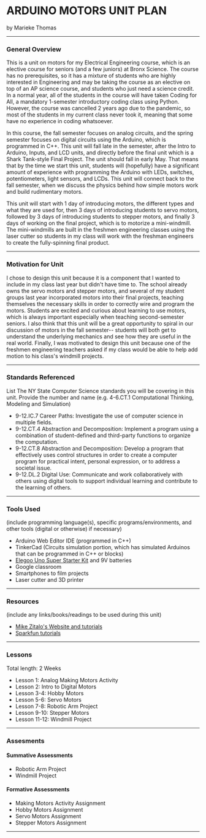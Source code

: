 # ARDUINO MOTORS UNIT PLAN
by Marieke Thomas

-----

### General Overview
This is a unit on motors for my Electrical Engineering course, which is an elective course for seniors (and a few juniors) at Bronx Science. The course has no prerequisites, so it has a mixture of students who are highly interested in Engineering and may be taking the course as an elective on top of an AP science course, and students who just need a science credit. In a normal year, all of the students in the course will have taken Coding for All, a mandatory 1-semester introductory coding class using Python. However, the course was cancelled 2 years ago due to the pandemic, so most of the students in my current class never took it, meaning that some have no experience in coding whatsoever.

In this course, the fall semester focuses on analog circuits, and the spring semester focuses on digital circuits using the Arduino, which is programmed in C++. This unit will fall late in the semester, after the Intro to Arduino, Inputs, and LCD units, and directly before the final unit which is a Shark Tank-style Final Project. The unit should fall in early May. That means that by the time we start this unit, students will (hopefully) have a significant amount of experience with programming the Arduino with LEDs, switches, potentiometers, light sensors, and LCDs. This unit will connect back to the fall semester, when we discuss the physics behind how simple motors work and build rudimentary motors.

This unit will start with 1 day of introducing motors, the different types and what they are used for, then 3 days of introducing students to servo motors, followed by 3 days of introducing students to stepper motors, and finally 3 days of working on the final project, which is to motorize a mini-windmill. The mini-windmills are built in the freshmen engineering classes using the laser cutter so students in my class will work with the freshman engineers to create the fully-spinning final product.

---

### Motivation for Unit
I chose to design this unit because it is a component that I wanted to include in my class last year but didn't have time to. The school already owns the servo motors and stepper motors, and several of my student groups last year incorporated motors into their final projects, teaching themselves the necessary skills in order to correctly wire and program the motors. Students are excited and curious about learning to use motors, which is always important especially when teaching second-semester seniors. I also think that this unit will be a great opportunity to spiral in our discussion of motors in the fall semester-- students will both get to understand the underlying mechanics and see how they are useful in the real world. Finally, I was motivated to design this unit because one of the freshmen engineering teachers asked if my class would be able to help add motion to his class's windmill projects.

---

### Standards Referenced
List The NY State Computer Science standards you will be covering in this unit. Provide the number and name (e.g. 4-6.CT.1 Computational Thinking, Modeling and Simulation)

* 9-12.IC.7 Career Paths: Investigate the use of computer science in multiple fields. 
* 9-12.CT.4 Abstraction and Decomposition: Implement a program using a combination of student-defined and third-party functions to organize the computation.
* 9-12.CT.8 Abstraction and Decomposition: Develop a program that effectively uses control structures in order to create a computer program for practical intent, personal expression, or to address a societal issue.
* 9-12.DL.2 Digital Use: Communicate and work collaboratively with others using digital tools to support individual learning and contribute to the learning of others.

---

### Tools Used
(include programming language(s), specific programs/environments, and other tools (digital or otherwise) if necessary)
* Arduino Web Editor IDE (programmed in C++)
* TinkerCad (Circuits simulation portion, which has simulated Arduinos that can be programmed in C++ or blocks)
* [Elegoo Uno Super Starter Kit](https://www.elegoo.com/products/elegoo-uno-project-super-starter-kit) and 9V batteries
* Google classroom
* Smartphones to film projects
* Laser cutter and 3D printer
---

### Resources
(include any links/books/readings to be used during this unit)
* [Mike Zitalo's Website and tutorials](https://sites.google.com/view/zphysics/arduino-page?authuser=0)
* [Sparkfun tutorials](https://learn.sparkfun.com/tutorials/sparkfun-inventors-kit-experiment-guide---v41/circuit-5a-motor-basics)
---

### Lessons
Total length: 2 Weeks
* Lesson 1: Analog Making Motors Activity
* Lesson 2: Intro to Digital Motors
* Lesson 3-4: Hobby Motors
* Lesson 5-6: Servo Motors
* Lesson 7-8: Robotic Arm Project
* Lesson 9-10: Stepper Motors
* Lesson 11-12: Windmill Project


---

### Assesments

#### Summative Assessments
* Robotic Arm Project
* Windmill Project

#### Formative Assessments
* Making Motors Activity Assignment
* Hobby Motors Assignment
* Servo Motors Assignment
* Stepper Motors Assignment

---
